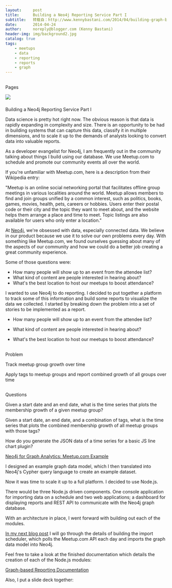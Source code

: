 ```yaml
---
layout:     post
title:      Building a Neo4j Reporting Service Part I
subtitle:   转载自：http://www.kennybastani.com/2014/04/building-graph-based-analytics-platform-part-1.html
date:       2014-04-24
author:     noreply@blogger.com (Kenny Bastani)
header-img: img/background2.jpg
catalog: true
tags:
    - meetups
    - data
    - reporting
    - reports
    - graph
---
```















## 
Pages






![](https://resources.blogblog.com/img/icon18_wrench_allbkg.png)
















### 
Building a Neo4j Reporting Service Part I



Data science is pretty hot right now. The obvious reason is that data is rapidly expanding in complexity and size. There is an opportunity to be had in building systems that can capture this data, classify it in multiple dimensions, and to scale it up to the demands of analysts looking to convert data into valuable reports.


As a developer evangelist for Neo4j, I am frequently out in the community talking about things I build using our database. We use Meetup.com to schedule and promote our community events all over the world.

If you're unfamiliar with Meetup.com, here is a description from their Wikipedia entry:

"Meetup is an online social networking portal that facilitates offline 
group meetings in various localities around the world. Meetup allows 
members to find and join groups unified by a common interest, such as 
politics, books, games, movies, health, pets, careers or hobbies. Users 
enter their postal code or their city and the topic they want to meet 
about, and the website helps them arrange a place and time to meet. 
Topic listings are also available for users who only enter a location." 

At [Neo4j](http://www.neo4j.com/), we're obsessed with data, especially connected data. We believe in our product because we use it to solve our own problems every day. With something like Meetup.com, we found ourselves guessing about many of the aspects of our community and how we could do a better job creating a great community experience.

Some of those questions were:
- How many people will show up to an event from the attendee list?
- What kind of content are people interested in hearing about?
- What's the best location to host our meetups to boost attendance?


I wanted to use Neo4j to do reporting. I decided to put together a platform to track some of this information and build some reports to visualize the data we collected. I started by breaking down the problem into a set of stories to be implemented as a report.

- How many people will show up to an event from the attendee list?

- What kind of content are people interested in hearing about?

- What's the best location to host our meetups to boost attendance?


## 
Problem


Track meetup group growth over time

Apply tags to meetup groups and report combined growth of all groups over time

## 
Questions


Given a start date and an end date, what is the time series that plots the membership growth of a given meetup group?

Given a start date, an end date, and a combination of tags, what is 
the time series that plots the combined membership growth of all meetup 
groups with those tags?

How do you generate the JSON data of a time series for a basic JS line chart plugin?

[Neo4j for Graph Analytics: Meetup.com Example](http://gist.neo4j.org/?e2e0e4469917729765fe)

I designed an example graph data model, which I then translated into Neo4j's Cypher query language to create an example dataset.




Now it was time to scale it up to a full platform. I decided to use Node.js.


There would be three Node.js driven components. One console application for importing data on a schedule and two web applications; a dashboard for displaying reports and REST API to communicate with the Neo4j graph database. 


With an architecture in place, I went forward with building out each of the modules.

[In my next blog post](http://www.kennybastani.com/2014/04/building-graph-based-analytics-platform-part-2.html) I will go through the details of building the import scheduler, which polls the Meetup.com API each day and imports the graph data model into Neo4j. 

Feel free to take a look at the finished documentation which details the creation of each of the Node.js modules:

[Graph-based Reporting Documentation](https://github.com/neo4j-contrib/neo4j-meetups-reporting/wiki)

Also, I put a slide deck together:

 



